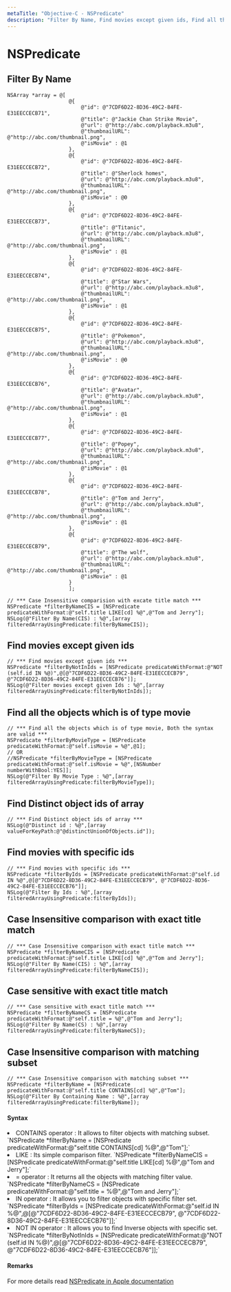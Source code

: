 ```yaml
---
metaTitle: "Objective-C - NSPredicate"
description: "Filter By Name, Find movies except given ids, Find all the objects which is of type movie, Find Distinct object ids of array, Find movies with specific ids, Case Insensitive comparison with exact title match, Case sensitive with exact title match, Case Insensitive comparison with matching subset"
---
```


# NSPredicate



## Filter By Name


```objc
NSArray *array = @[
                    @{
                        @"id": @"7CDF6D22-8D36-49C2-84FE-E31EECCECB71",
                        @"title": @"Jackie Chan Strike Movie",
                        @"url": @"http://abc.com/playback.m3u8",
                        @"thumbnailURL": @"http://abc.com/thumbnail.png",
                        @"isMovie" : @1
                    },
                    @{
                        @"id": @"7CDF6D22-8D36-49C2-84FE-E31EECCECB72",
                        @"title": @"Sherlock homes",
                        @"url": @"http://abc.com/playback.m3u8",
                        @"thumbnailURL": @"http://abc.com/thumbnail.png",
                        @"isMovie" : @0
                    },
                    @{
                        @"id": @"7CDF6D22-8D36-49C2-84FE-E31EECCECB73",
                        @"title": @"Titanic",
                        @"url": @"http://abc.com/playback.m3u8",
                        @"thumbnailURL": @"http://abc.com/thumbnail.png",
                        @"isMovie" : @1
                    },
                    @{
                        @"id": @"7CDF6D22-8D36-49C2-84FE-E31EECCECB74",
                        @"title": @"Star Wars",
                        @"url": @"http://abc.com/playback.m3u8",
                        @"thumbnailURL": @"http://abc.com/thumbnail.png",
                        @"isMovie" : @1
                    },
                    @{
                        @"id": @"7CDF6D22-8D36-49C2-84FE-E31EECCECB75",
                        @"title": @"Pokemon",
                        @"url": @"http://abc.com/playback.m3u8",
                        @"thumbnailURL": @"http://abc.com/thumbnail.png",
                        @"isMovie" : @0
                    },
                    @{
                        @"id": @"7CDF6D22-8D36-49C2-84FE-E31EECCECB76",
                        @"title": @"Avatar",
                        @"url": @"http://abc.com/playback.m3u8",
                        @"thumbnailURL": @"http://abc.com/thumbnail.png",
                        @"isMovie" : @1
                    },
                    @{
                        @"id": @"7CDF6D22-8D36-49C2-84FE-E31EECCECB77",
                        @"title": @"Popey",
                        @"url": @"http://abc.com/playback.m3u8",
                        @"thumbnailURL": @"http://abc.com/thumbnail.png",
                        @"isMovie" : @1
                    },
                    @{
                        @"id": @"7CDF6D22-8D36-49C2-84FE-E31EECCECB78",
                        @"title": @"Tom and Jerry",
                        @"url": @"http://abc.com/playback.m3u8",
                        @"thumbnailURL": @"http://abc.com/thumbnail.png",
                        @"isMovie" : @1
                    },
                    @{
                        @"id": @"7CDF6D22-8D36-49C2-84FE-E31EECCECB79",
                        @"title": @"The wolf",
                        @"url": @"http://abc.com/playback.m3u8",
                        @"thumbnailURL": @"http://abc.com/thumbnail.png",
                        @"isMovie" : @1
                    }
                    ];

// *** Case Insensitive comparision with excate title match ***
NSPredicate *filterByNameCIS = [NSPredicate predicateWithFormat:@"self.title LIKE[cd] %@",@"Tom and Jerry"];
NSLog(@"Filter By Name(CIS) : %@",[array filteredArrayUsingPredicate:filterByNameCIS]);

```



## Find movies except given ids


```objc
// *** Find movies except given ids ***
NSPredicate *filterByNotInIds = [NSPredicate predicateWithFormat:@"NOT (self.id IN %@)",@[@"7CDF6D22-8D36-49C2-84FE-E31EECCECB79", @"7CDF6D22-8D36-49C2-84FE-E31EECCECB76"]];
NSLog(@"Filter movies except given Ids : %@",[array filteredArrayUsingPredicate:filterByNotInIds]);

```



## Find all the objects which is of type movie


```objc
// *** Find all the objects which is of type movie, Both the syntax are valid ***
NSPredicate *filterByMovieType = [NSPredicate predicateWithFormat:@"self.isMovie = %@",@1];
// OR
//NSPredicate *filterByMovieType = [NSPredicate predicateWithFormat:@"self.isMovie = %@",[NSNumber numberWithBool:YES]];
NSLog(@"Filter By Movie Type : %@",[array filteredArrayUsingPredicate:filterByMovieType]);

```



## Find Distinct object ids of array


```objc
// *** Find Distinct object ids of array ***
NSLog(@"Distinct id : %@",[array valueForKeyPath:@"@distinctUnionOfObjects.id"]);

```



## Find movies with specific ids


```objc
// *** Find movies with specific ids ***
NSPredicate *filterByIds = [NSPredicate predicateWithFormat:@"self.id IN %@",@[@"7CDF6D22-8D36-49C2-84FE-E31EECCECB79", @"7CDF6D22-8D36-49C2-84FE-E31EECCECB76"]];
NSLog(@"Filter By Ids : %@",[array filteredArrayUsingPredicate:filterByIds]);

```



## Case Insensitive comparison with exact title match


```objc
// *** Case Insensitive comparison with exact title match ***
NSPredicate *filterByNameCIS = [NSPredicate predicateWithFormat:@"self.title LIKE[cd] %@",@"Tom and Jerry"];
NSLog(@"Filter By Name(CIS) : %@",[array filteredArrayUsingPredicate:filterByNameCIS]);

```



## Case sensitive with exact title match


```objc
// *** Case sensitive with exact title match ***
NSPredicate *filterByNameCS = [NSPredicate predicateWithFormat:@"self.title = %@",@"Tom and Jerry"];
NSLog(@"Filter By Name(CS) : %@",[array filteredArrayUsingPredicate:filterByNameCS]);

```



## Case Insensitive comparison with matching subset


```objc
// *** Case Insensitive comparison with matching subset ***
NSPredicate *filterByName = [NSPredicate predicateWithFormat:@"self.title CONTAINS[cd] %@",@"Tom"];
NSLog(@"Filter By Containing Name : %@",[array filteredArrayUsingPredicate:filterByName]);

```



#### Syntax


<li>
CONTAINS operator : It allows to filter objects with matching subset.
`NSPredicate *filterByName = [NSPredicate predicateWithFormat:@"self.title CONTAINS[cd] %@",@"Tom"];`
</li>
<li>
LIKE : Its simple comparison filter.
`NSPredicate *filterByNameCIS = [NSPredicate predicateWithFormat:@"self.title LIKE[cd] %@",@"Tom and Jerry"];`
</li>
<li>
= operator : It returns all the objects with matching filter value.
`NSPredicate *filterByNameCS = [NSPredicate predicateWithFormat:@"self.title = %@",@"Tom and Jerry"];`
</li>
<li>
IN operator : It allows you to filter objects with specific filter set.
`NSPredicate *filterByIds = [NSPredicate predicateWithFormat:@"self.id IN %@",@[@"7CDF6D22-8D36-49C2-84FE-E31EECCECB79", @"7CDF6D22-8D36-49C2-84FE-E31EECCECB76"]];`
</li>
<li>
NOT IN operator : It allows you to find Inverse objects with specific set.
`NSPredicate *filterByNotInIds = [NSPredicate predicateWithFormat:@"NOT (self.id IN %@)",@[@"7CDF6D22-8D36-49C2-84FE-E31EECCECB79", @"7CDF6D22-8D36-49C2-84FE-E31EECCECB76"]];`
</li>



#### Remarks


For more details read [NSPredicate in Apple documentation](https://developer.apple.com/library/ios/documentation/Cocoa/Reference/Foundation/Classes/NSPredicate_Class/index.html)

